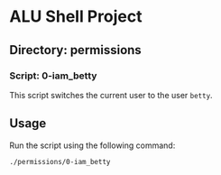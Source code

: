# ALU Shell Project

## Directory: permissions

### Script: 0-iam_betty
This script switches the current user to the user `betty`.

## Usage
Run the script using the following command:
```bash
./permissions/0-iam_betty
